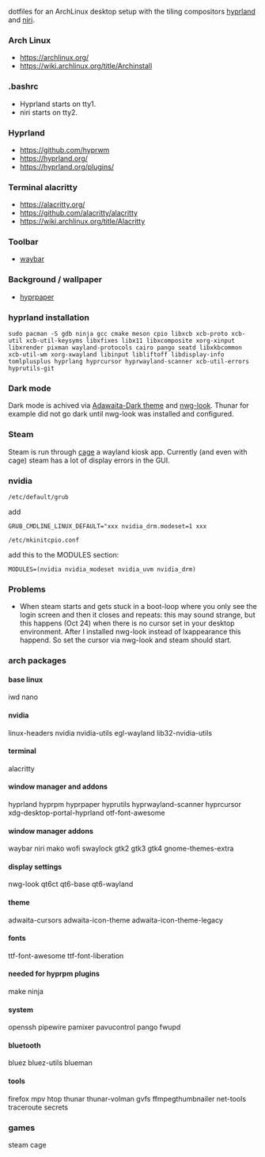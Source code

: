 dotfiles for an ArchLinux desktop setup with the tiling compositors [hyprland](https://github.com/hyprwm) and [niri](https://github.com/YaLTeR/niri).

### Arch Linux
* https://archlinux.org/
* https://wiki.archlinux.org/title/Archinstall

### .bashrc
- Hyprland starts on tty1.
- niri starts on tty2.

### Hyprland
* https://github.com/hyprwm
* https://hyprland.org/
* https://hyprland.org/plugins/

### Terminal alacritty
* https://alacritty.org/
* https://github.com/alacritty/alacritty
* https://wiki.archlinux.org/title/Alacritty

### Toolbar
* [waybar](https://github.com/Alexays/Waybar)

### Background / wallpaper
* [hyprpaper](https://github.com/hyprwm/hyprpaper)

### hyprland installation
```sudo pacman -S gdb ninja gcc cmake meson cpio libxcb xcb-proto xcb-util xcb-util-keysyms libxfixes libx11 libxcomposite xorg-xinput libxrender pixman wayland-protocols cairo pango seatd libxkbcommon xcb-util-wm xorg-xwayland libinput libliftoff libdisplay-info tomlplusplus hyprlang hyprcursor hyprwayland-scanner xcb-util-errors hyprutils-git```

### Dark mode
Dark mode is achived via [Adawaita-Dark theme](https://aur.archlinux.org/packages/adwaita-dark) and [nwg-look](https://github.com/nwg-piotr/nwg-look).
Thunar for example did not go dark until nwg-look was installed and configured.

### Steam
Steam is run through [cage](https://www.hjdskes.nl/projects/cage/) a wayland kiosk app. Currently (and even with cage) steam has a lot of display errors in the GUI.

### nvidia

```/etc/default/grub```

add

```GRUB_CMDLINE_LINUX_DEFAULT="xxx nvidia_drm.modeset=1 xxx```

```/etc/mkinitcpio.conf```

add this to the MODULES section:

```MODULES=(nvidia nvidia_modeset nvidia_uvm nvidia_drm)```



### Problems

* When steam starts and gets stuck in a boot-loop where you only see the login screen and then it closes and repeats: this may sound strange, but this happens (Oct 24) when there is no cursor set in your desktop environment. After I installed nwg-look instead of lxappearance this happend. So set the cursor via nwg-look and steam should start.


### arch packages

#### base linux
iwd
nano

#### nvidia
linux-headers
nvidia
nvidia-utils
egl-wayland
lib32-nvidia-utils

#### terminal
alacritty

#### window manager and addons
hyprland
hyprpm
hyprpaper
hyprutils
hyprwayland-scanner
hyprcursor
xdg-desktop-portal-hyprland
otf-font-awesome

#### window manager addons
waybar
niri
mako
wofi
swaylock
gtk2
gtk3
gtk4
gnome-themes-extra

#### display settings
nwg-look
qt6ct
qt6-base
qt6-wayland

#### theme
adwaita-cursors
adwaita-icon-theme
adwaita-icon-theme-legacy

#### fonts
ttf-font-awesome
ttf-font-liberation

#### needed for hyprpm plugins
make 
ninja

#### system
openssh
pipewire
pamixer
pavucontrol
pango
fwupd

#### bluetooth
bluez
bluez-utils
blueman

#### tools
firefox
mpv
htop
thunar
thunar-volman
gvfs
ffmpegthumbnailer
net-tools
traceroute
secrets

### games
steam
cage
